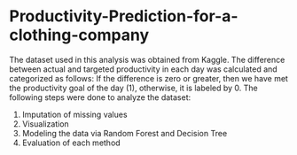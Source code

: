 # Productivity-Prediction-for-a-clothing-company
The dataset used in this analysis was obtained from Kaggle. The difference between actual and targeted productivity in each day was calculated and categorized as follows: 
If the difference is zero or greater, then we have met the productivity goal of the day (1), otherwise, it is labeled by 0. 
The following steps were done to analyze the dataset:

1. Imputation of missing values
2. Visualization
3. Modeling the data via Random Forest and Decision Tree
4. Evaluation of each method
